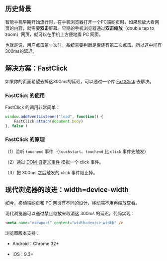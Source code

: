 ## 历史背景

智能手机早期开始流行时，在手机浏览器打开一个PC端网页时，如果想放大看网页的内容，就需要**双击**屏幕。早期的手机浏览器通过**双击缩放**（double tap to zoom）网页，就可以在手机上方便地看 PC 网页。

也就是说，用户点击第一次时，系统需要判断是否还有第二次点击。所以这中间有 300ms的延迟。

## 解决方案：FastClick

如果你的页面希望去掉这300ms的延迟，可以通过一个库 [FastClick](https://www.npmjs.com/package/fastclick) 去解决。

### FastClick 的使用

FastClick 的调用非常简单：

```js
window.addEventListener("load", function() {
    FastClick.attach(document.body)
}, false )
```

### FastClick 的原理

（1）监听 `touchend` 事件 （`touchstart`、`touchend` 比 `click` 事件先触发）

（2）通过 [DOM 自定义事件](https://developer.mozilla.org/zh-CN/docs/Web/API/CustomEvent) 模拟一个 click 事件。

（3）把 300ms 之后触发的 click 事件阻止掉。

## 现代浏览器的改进：width=device-width

如今，移动端网页和 PC 网页有不同的设计，移动端不用再缩放查看。

现代浏览器可以通过禁止缩放来取消这 300ms 的延迟。代码实现：

```html
<meta name="viewport" content="width=device-width" />
```

浏览器版本支持：

- Android：Chrome 32+

- iOS：9.3+

